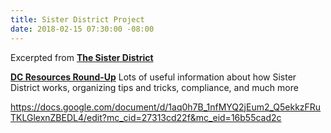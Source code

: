 ```yaml
---
title: Sister District Project
date: 2018-02-15 07:30:00 -08:00
---
```


Excerpted from [**The Sister District**](Projecthttps://www.sisterdistrict.com/) 

[**DC Resources Round-Up**](https://docs.google.com/document/d/1aq0h7B_1nfMYQ2jEum2_Q5ekkzFRuTKLGlexnZBEDL4/edit?mc_cid=27313cd22f&mc_eid=16b55cad2c) 
Lots of useful information about how Sister District works, organizing tips and tricks, compliance, and much more

https://docs.google.com/document/d/1aq0h7B_1nfMYQ2jEum2_Q5ekkzFRuTKLGlexnZBEDL4/edit?mc_cid=27313cd22f&mc_eid=16b55cad2c